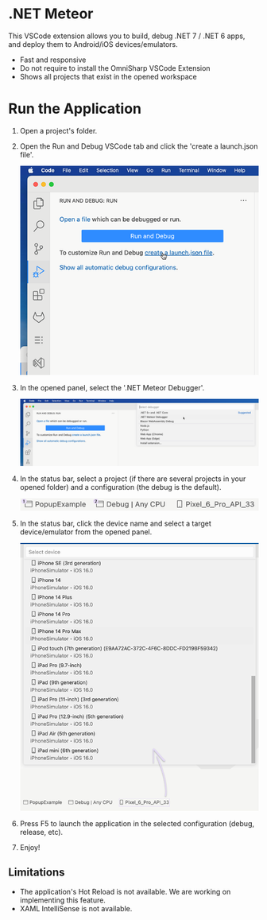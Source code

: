 # .NET Meteor

This VSCode extension allows you to build, debug .NET 7 / .NET 6 apps, and deploy them to Android/iOS devices/emulators.

* Fast and responsive
* Do not require to install the OmniSharp VSCode Extension
* Shows all projects that exist in the opened workspace

# Run the Application

1. Open a project's folder.
1. Open the Run and Debug VSCode tab and click the 'create a launch.json file'.

    ![image](./img/build-file.png)
    
1. In the opened panel, select the '.NET Meteor Debugger'.

    ![image](./img/debugger.png)
    
1. In the status bar, select a project (if there are several projects in your opened folder) and a configuration (the debug is the default).

    ![image](./img/status-1.png)

    
3. In the status bar, click the device name and select a target device/emulator from the opened panel.

    ![image](./img/devices.png)

1. Press F5 to launch the application in the selected configuration (debug, release, etc). 
1. Enjoy!

## Limitations

* The application's Hot Reload is not available. We are working on implementing this feature.
* XAML IntelliSense is not available.
